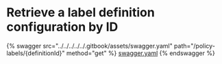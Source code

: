 # Retrieve a label definition configuration by ID

{% swagger src="../../../../../.gitbook/assets/swagger.yaml" path="/policy-labels/{definitionId}" method="get" %}
[swagger.yaml](../../../../../.gitbook/assets/swagger.yaml)
{% endswagger %}
